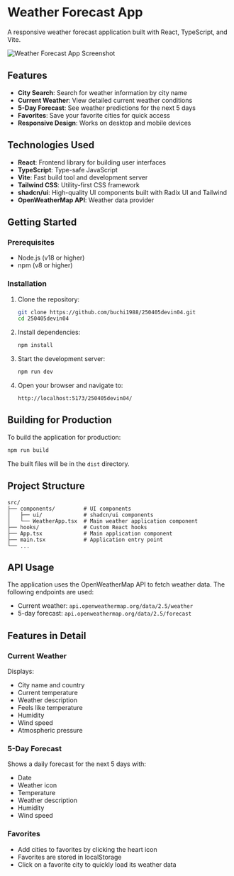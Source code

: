 # Weather Forecast App

A responsive weather forecast application built with React, TypeScript, and Vite.

![Weather Forecast App Screenshot](https://github.com/buchi1988/250405devin04/assets/screenshot.png)

## Features

- **City Search**: Search for weather information by city name
- **Current Weather**: View detailed current weather conditions
- **5-Day Forecast**: See weather predictions for the next 5 days
- **Favorites**: Save your favorite cities for quick access
- **Responsive Design**: Works on desktop and mobile devices

## Technologies Used

- **React**: Frontend library for building user interfaces
- **TypeScript**: Type-safe JavaScript
- **Vite**: Fast build tool and development server
- **Tailwind CSS**: Utility-first CSS framework
- **shadcn/ui**: High-quality UI components built with Radix UI and Tailwind
- **OpenWeatherMap API**: Weather data provider

## Getting Started

### Prerequisites

- Node.js (v18 or higher)
- npm (v8 or higher)

### Installation

1. Clone the repository:
   ```bash
   git clone https://github.com/buchi1988/250405devin04.git
   cd 250405devin04
   ```

2. Install dependencies:
   ```bash
   npm install
   ```

3. Start the development server:
   ```bash
   npm run dev
   ```

4. Open your browser and navigate to:
   ```
   http://localhost:5173/250405devin04/
   ```

## Building for Production

To build the application for production:

```bash
npm run build
```

The built files will be in the `dist` directory.

## Project Structure

```
src/
├── components/         # UI components
│   ├── ui/             # shadcn/ui components
│   └── WeatherApp.tsx  # Main weather application component
├── hooks/              # Custom React hooks
├── App.tsx             # Main application component
├── main.tsx            # Application entry point
└── ...
```

## API Usage

The application uses the OpenWeatherMap API to fetch weather data. The following endpoints are used:

- Current weather: `api.openweathermap.org/data/2.5/weather`
- 5-day forecast: `api.openweathermap.org/data/2.5/forecast`

## Features in Detail

### Current Weather

Displays:
- City name and country
- Current temperature
- Weather description
- Feels like temperature
- Humidity
- Wind speed
- Atmospheric pressure

### 5-Day Forecast

Shows a daily forecast for the next 5 days with:
- Date
- Weather icon
- Temperature
- Weather description
- Humidity
- Wind speed

### Favorites

- Add cities to favorites by clicking the heart icon
- Favorites are stored in localStorage
- Click on a favorite city to quickly load its weather data
